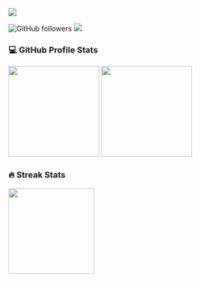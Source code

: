 <p align="left">
  <a href="https://github.com/devliborio">
  <img src="https://readme-typing-svg.demolab.com?font=Fira+Code&duration=3000&pause=1000&color=ffc000&width=435&lines=Bem+vindo!+Eu+sou+Guilherme+Lib%C3%B3rio!;Sou+Desenvolvedor+Full+Stack" /></a>
</p>


<p align="left">
  <img alt="GitHub followers" src="https://img.shields.io/github/followers/devliborio?color=orange&label=Followers">
  <img src="https://komarev.com/ghpvc/?username=devliborio&label=Profile%20views&color=ff7421&style=flat"/>  
</p>

<h3> 💻 GitHub Profile Stats </h3>
<p align="left">
<img height="180em" src="https://github-readme-stats.vercel.app/api?username=devliborio&show_icons=true&theme=vision-friendly-dark&include_all_commits=true&count_private=true"/>
<img height="180em" src="https://github-readme-stats.vercel.app/api/top-langs/?username=devliborio&layout=compact&langs_count=7&theme=vision-friendly-dark"/>
</p>

<h3> 🔥 Streak Stats </h3>
<p align="left">
<img height="170em" src="https://streak-stats.demolab.com?user=devliborio&theme=vision-friendly-dark&locale=pt_BR&date_format=j%2Fn%5B%2FY%5D&mode=weekly"/>
</p>
